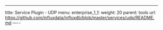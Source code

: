 ---
title: Service Plugin - UDP
menu:
  enterprise_1_1:
    weight: 20
    parent: tools
    url: https://github.com/influxdata/influxdb/blob/master/services/udp/README.md
—--

